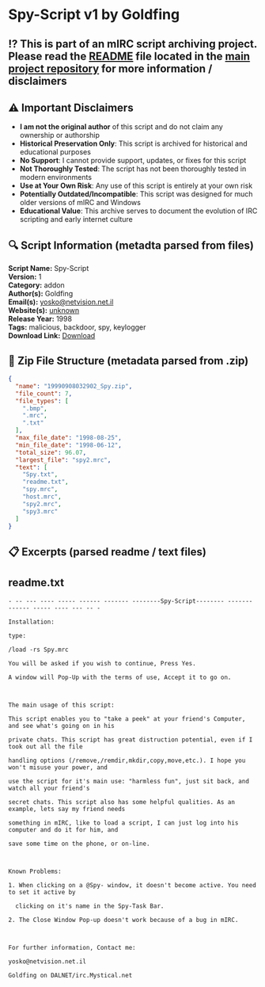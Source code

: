 # Spy-Script v1 by Goldfing

## ⁉️ This is part of an mIRC script archiving project. Please read the [README](https://github.com/sorzkode/mirc_scripts_archive/blob/main/README.md) file located in the [main project repository](https://github.com/sorzkode/mirc_scripts_archive) for more information / disclaimers  

## ⚠️ Important Disclaimers

- **I am not the original author** of this script and do not claim any ownership or authorship
- **Historical Preservation Only**: This script is archived for historical and educational purposes
- **No Support**: I cannot provide support, updates, or fixes for this script
- **Not Thoroughly Tested**: The script has not been thoroughly tested in modern environments
- **Use at Your Own Risk**: Any use of this script is entirely at your own risk
- **Potentially Outdated/Incompatible**: This script was designed for much older versions of mIRC and Windows
- **Educational Value**: This archive serves to document the evolution of IRC scripting and early internet culture

## 🔍 Script Information (metadta parsed from files)

**Script Name:** Spy-Script  
**Version:** 1  
**Category:** addon  
**Author(s):** Goldfing  
**Email(s):** <yosko@netvision.net.il>  
**Website(s):** [unknown](unknown)  
**Release Year:** 1998  
**Tags:** malicious, backdoor, spy, keylogger  
**Download Link:** [Download](https://github.com/sorzkode/mirc_scripts_archive/raw/main/hawkee.com/19990908032902_Spy/19990908032902_Spy.zip)  

## 📂 Zip File Structure (metadata parsed from .zip)

```json
{
  "name": "19990908032902_Spy.zip",
  "file_count": 7,
  "file_types": [
    ".bmp",
    ".mrc",
    ".txt"
  ],
  "max_file_date": "1998-08-25",
  "min_file_date": "1998-06-12",
  "total_size": 96.07,
  "largest_file": "spy2.mrc",
  "text": [
    "Spy.txt",
    "readme.txt",
    "spy.mrc",
    "host.mrc",
    "spy2.mrc",
    "spy3.mrc"
  ]
}
```

## 📋 Excerpts (parsed readme / text files)

## readme.txt

```text
- -- --- ---- ----- ------ ------- --------Spy-Script-------- ------- ------ ----- ---- --- -- -
Installation:
type:
/load -rs Spy.mrc
You will be asked if you wish to continue, Press Yes.
A window will Pop-Up with the terms of use, Accept it to go on.

The main usage of this script:
This script enables you to "take a peek" at your friend's Computer, and see what's going on in his
private chats. This script has great distruction potential, even if I took out all the file 
handling options (/remove,/remdir,mkdir,copy,move,etc.). I hope you won't misuse your power, and
use the script for it's main use: "harmless fun", just sit back, and watch all your friend's
secret chats. This script also has some helpful qualities. As an example, lets say my friend needs
something in mIRC, like to load a script, I can just log into his computer and do it for him, and
save some time on the phone, or on-line.

Known Problems:
1. When clicking on a @Spy- window, it doesn't become active. You need to set it active by
  clicking on it's name in the Spy-Task Bar.
2. The Close Window Pop-up doesn't work because of a bug in mIRC.

For further information, Contact me:
yosko@netvision.net.il
Goldfing on DALNET/irc.Mystical.net
```
